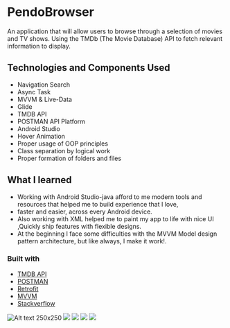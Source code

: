 # PendoBrowser
An application that will allow users to browse through a selection of movies and TV shows. Using the TMDb (The Movie Database) API to fetch relevant information to display.

## Technologies and Components Used
- Navigation Search
- Async Task
- MVVM & Live-Data
- Glide 
- TMDB API
- POSTMAN API Platform
- Android Studio
- Hover Animation
- Proper usage of OOP principles
- Class separation by logical work
- Proper formation of folders and files

## What I learned
- Working with Android Studio-java afford to me modern tools and resources that helped me to build experience that I love,
- faster and easier, across every Android device.
- Also working with XML helped me to paint my app to life with nice UI ,Quickly ship features with flexible designs.
- At the beginning I face some difficulties with the MVVM Model design pattern architecture, but like always, I make it work!.


### Built with
- [TMDB API](https://developers.themoviedb.org/3/getting-started/introduction)
- [POSTMAN](https://www.postman.com)
- [Retrofit](https://square.github.io/retrofit/)
- [MVVM](https://www.tutorialspoint.com/mvvm/index.htm)
- [Stackverflow](https://stackoverflow.com/)

![Alt text 250x250](pendo_screenshots/Popular.png)
![](pendo_screenshots/Top_Rated.png)
![](pendo_screenshots/Details.png)
![](pendo_screenshots/Search.png)
![](pendo_screenshots/Action.png)
